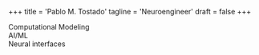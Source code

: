 +++
title = 'Pablo M. Tostado'
tagline = 'Neuroengineer'
draft = false
+++

Computational Modeling \
AI/ML \
Neural interfaces

